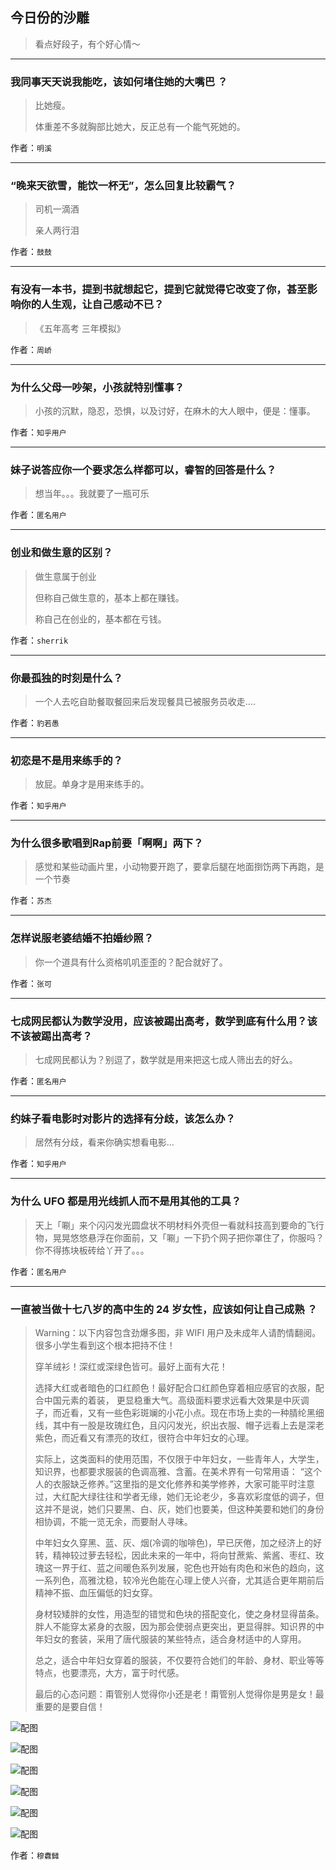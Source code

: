 ## 今日份的沙雕

> 看点好段子，有个好心情～


 
---

### 我同事天天说我能吃，该如何堵住她的大嘴巴 ？

> 比她瘦。
> 
> 体重差不多就胸部比她大，反正总有一个能气死她的。


作者：`明溪`

---

### “晚来天欲雪，能饮一杯无”，怎么回复比较霸气？

> 司机一滴酒
> 
> 亲人两行泪


作者：`鼓鼓`

---

### 有没有一本书，提到书就想起它，提到它就觉得它改变了你，甚至影响你的人生观，让自己感动不已？

> 《五年高考 三年模拟》


作者：`周峤`

---

### 为什么父母一吵架，小孩就特别懂事？

> 小孩的沉默，隐忍，恐惧，以及讨好，在麻木的大人眼中，便是：懂事。


作者：`知乎用户`

---

### 妹子说答应你一个要求怎么样都可以，睿智的回答是什么？

> 想当年。。。我就要了一瓶可乐


作者：`匿名用户`

---

### 创业和做生意的区别？

> 做生意属于创业
> 
> 但称自己做生意的，基本上都在赚钱。
> 
> 称自己在创业的，基本都在亏钱。


作者：`sherrik`

---

### 你最孤独的时刻是什么？

> 一个人去吃自助餐取餐回来后发现餐具已被服务员收走....


作者：`豹若愚`

---

### 初恋是不是用来练手的？

> 放屁。单身才是用来练手的。


作者：`知乎用户`

---

### 为什么很多歌唱到Rap前要「啊啊」两下？

> 感觉和某些动画片里，小动物要开跑了，要拿后腿在地面捯饬两下再跑，是一个节奏


作者：`苏杰`

---

### 怎样说服老婆结婚不拍婚纱照？

> 你一个道具有什么资格叽叽歪歪的？配合就好了。


作者：`张可`

---

### 七成网民都认为数学没用，应该被踢出高考，数学到底有什么用？该不该被踢出高考？

> 七成网民都认为？别逗了，数学就是用来把这七成人筛出去的好么。


作者：`匿名用户`

---

### 约妹子看电影时对影片的选择有分歧，该怎么办？

> 居然有分歧，看来你确实想看电影...


作者：`知乎用户`

---

### 为什么 UFO 都是用光线抓人而不是用其他的工具？

> 天上「唰」来个闪闪发光圆盘状不明材料外壳但一看就科技高到要命的飞行物，晃晃悠悠悬浮在你面前，又「唰」一下扔个网子把你罩住了，你服吗？你不得拣块板砖给丫开了。。。


作者：`匿名用户`

---

### 一直被当做十七八岁的高中生的 24 岁女性，应该如何让自己成熟 ？

> Warning：以下内容包含劲爆多图，非 WIFI 用户及未成年人请酌情翻阅。很多小学生看到这个根本把持不住！
> 
> 穿羊绒衫！深红或深绿色皆可。最好上面有大花！
> 
> 选择大红或者暗色的口红颜色！最好配合口红颜色穿着相应感官的衣服，配合中国元素的着装， 更显稳重大气。高级面料要求远看大效果是中灰调子，而近看，又有一些色彩斑斓的小花小点。现在市场上卖的一种腈纶黑细线，其中有一股是玫瑰红色，且闪闪发光，织出衣服、帽子远看上去是深老紫色，而近看又有漂亮的玫红，很符合中年妇女的心理。
> 
> 实际上，这类面料的使用范围，不仅限于中年妇女，一些青年人，大学生，知识界，也都要求服装的色调高雅、含蓄。在美术界有一句常用语： “这个人的衣服缺乏修养。”这里指的是文化修养和美学修养，大家可能平时注意过，大红配大绿往往和学者无缘，她们无论老少，多喜欢彩度低的调子，但这并不是说，她们只要黑、白、灰，她们也要美，但这种美要和她们的身份相协调，不能一览无余，而要耐人寻味。
> 
> 中年妇女久穿黑、蓝、灰、烟(冷调的咖啡色)，早已厌倦，加之经济上的好转，精神较过萝去轻松，因此未来的一年中，将向甘蔗紫、紫酱、枣红、玫瑰这一界于红、蓝之间暖色系列发展，驼色也开始有肉色和米色的趋向，这一系列色，高雅沈稳，较冷光色能在心理上使人兴奋，尤其适合更年期前后精神不振、血压偏低的妇女穿。
> 
> 身材较矮胖的女性，用造型的错觉和色块的搭配变化，使之身材显得苗条。胖人不能穿太紧身的衣服，因为那会使弱点更突出，更显得胖。知识界的中年妇女的套装，采用了唐代服装的某些特点，适合身材适中的人穿用。
> 
> 总之，适合中年妇女穿着的服装，不仅要符合她们的年龄、身材、职业等等特点，也要漂亮，大方，富于时代感。
> 
> 最后的心态问题：甭管别人觉得你小还是老！甭管别人觉得你是男是女！最重要的是要自信！



![配图](https://pic4.zhimg.com/6073cc62ca0f5948d6a7a46933e3b85b_b.jpg)



![配图](https://pic2.zhimg.com/681f70f78f3ee58774117a142a8c064d_b.jpg)



![配图](https://pic1.zhimg.com/e70cebbe94aa3e0df3faa46bb3b4708c_b.jpg)



![配图](https://pic4.zhimg.com/f7f4e582e7d8202e60fb796ebe44faaf_b.jpg)



![配图](https://pic3.zhimg.com/4e0f2628e56ff654527d1a4b5acde2ae_b.jpg)



![配图](https://pic1.zhimg.com/40d1533884e7334c219b4fd21c50a098_b.jpg)


作者：`穆纛雠`